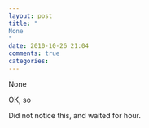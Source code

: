```yaml
---
layout: post
title: "
None
"
date: 2010-10-26 21:04
comments: true
categories: 
---
```


None


OK, so 


Did not notice this, and waited for hour.

